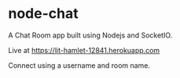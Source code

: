 # node-chat
A Chat Room app built using Nodejs and SocketIO.

Live at https://lit-hamlet-12841.herokuapp.com

Connect using a username and room name.

